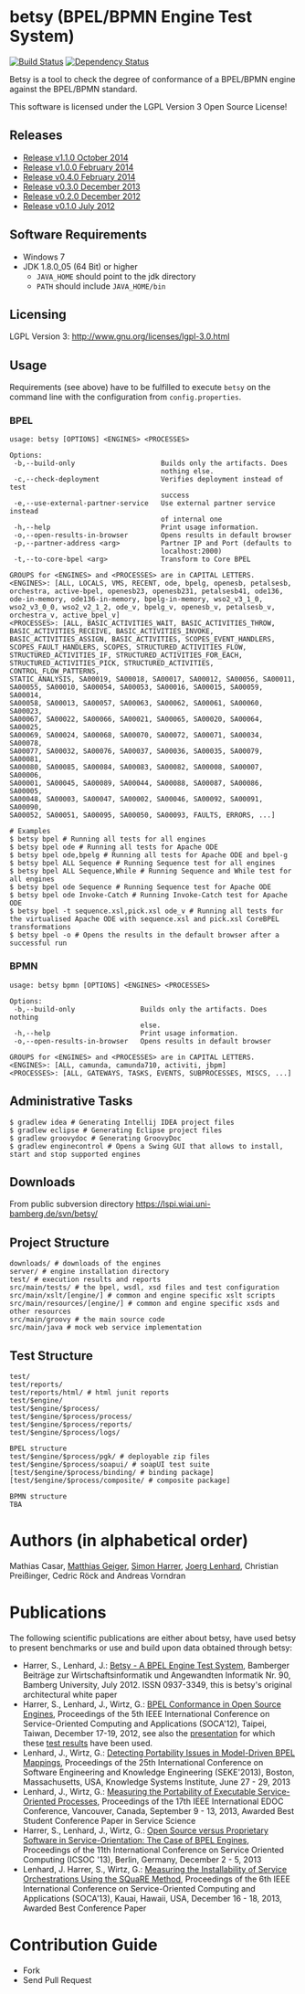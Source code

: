 # betsy (BPEL/BPMN Engine Test System)

[![Build Status](https://travis-ci.org/uniba-dsg/betsy.png?branch=master)](https://travis-ci.org/uniba-dsg/betsy)
[![Dependency Status](https://www.versioneye.com/user/projects/53b3c3b20d5bb8eb3c00001f/badge.svg?style=flat)](https://www.versioneye.com/user/projects/53b3c3b20d5bb8eb3c00001f)

Betsy is a tool to check the degree of conformance of a BPEL/BPMN engine against the BPEL/BPMN standard.

This software is licensed under the LGPL Version 3 Open Source License!

## Releases

- [Release v1.1.0 October 2014](https://github.com/uniba-dsg/betsy/archive/soca2014.zip)
- [Release v1.0.0 February 2014](https://github.com/uniba-dsg/betsy/archive/v1.0.0.zip)
- [Release v0.4.0 February 2014](https://github.com/uniba-dsg/betsy/archive/icst2014.zip)
- [Release v0.3.0 December 2013](https://github.com/uniba-dsg/betsy/archive/icsoc-2013.zip)
- [Release v0.2.0 December 2012](https://github.com/uniba-dsg/betsy/archive/soca-2012.zip)
- [Release v0.1.0 July 2012](https://github.com/uniba-dsg/betsy/archive/techrep-july-2012.zip)

## Software Requirements
- Windows 7
- JDK 1.8.0_05 (64 Bit) or higher
  - `JAVA_HOME` should point to the jdk directory
  - `PATH` should include `JAVA_HOME/bin`

## Licensing
LGPL Version 3: http://www.gnu.org/licenses/lgpl-3.0.html

## Usage

Requirements (see above) have to be fulfilled to execute `betsy` on the command line with the configuration from `config.properties`.

### BPEL

```
usage: betsy [OPTIONS] <ENGINES> <PROCESSES>

Options:
 -b,--build-only                     Builds only the artifacts. Does
                                     nothing else.
 -c,--check-deployment               Verifies deployment instead of test
                                     success
 -e,--use-external-partner-service   Use external partner service instead
                                     of internal one
 -h,--help                           Print usage information.
 -o,--open-results-in-browser        Opens results in default browser
 -p,--partner-address <arg>          Partner IP and Port (defaults to
                                     localhost:2000)
 -t,--to-core-bpel <arg>             Transform to Core BPEL

GROUPS for <ENGINES> and <PROCESSES> are in CAPITAL LETTERS.
<ENGINES>: [ALL, LOCALS, VMS, RECENT, ode, bpelg, openesb, petalsesb,
orchestra, active-bpel, openesb23, openesb231, petalsesb41, ode136,
ode-in-memory, ode136-in-memory, bpelg-in-memory, wso2_v3_1_0,
wso2_v3_0_0, wso2_v2_1_2, ode_v, bpelg_v, openesb_v, petalsesb_v,
orchestra_v, active_bpel_v]
<PROCESSES>: [ALL, BASIC_ACTIVITIES_WAIT, BASIC_ACTIVITIES_THROW,
BASIC_ACTIVITIES_RECEIVE, BASIC_ACTIVITIES_INVOKE,
BASIC_ACTIVITIES_ASSIGN, BASIC_ACTIVITIES, SCOPES_EVENT_HANDLERS,
SCOPES_FAULT_HANDLERS, SCOPES, STRUCTURED_ACTIVITIES_FLOW,
STRUCTURED_ACTIVITIES_IF, STRUCTURED_ACTIVITIES_FOR_EACH,
STRUCTURED_ACTIVITIES_PICK, STRUCTURED_ACTIVITIES, CONTROL_FLOW_PATTERNS,
STATIC_ANALYSIS, SA00019, SA00018, SA00017, SA00012, SA00056, SA00011,
SA00055, SA00010, SA00054, SA00053, SA00016, SA00015, SA00059, SA00014,
SA00058, SA00013, SA00057, SA00063, SA00062, SA00061, SA00060, SA00023,
SA00067, SA00022, SA00066, SA00021, SA00065, SA00020, SA00064, SA00025,
SA00069, SA00024, SA00068, SA00070, SA00072, SA00071, SA00034, SA00078,
SA00077, SA00032, SA00076, SA00037, SA00036, SA00035, SA00079, SA00081,
SA00080, SA00085, SA00084, SA00083, SA00082, SA00008, SA00007, SA00006,
SA00001, SA00045, SA00089, SA00044, SA00088, SA00087, SA00086, SA00005,
SA00048, SA00003, SA00047, SA00002, SA00046, SA00092, SA00091, SA00090,
SA00052, SA00051, SA00095, SA00050, SA00093, FAULTS, ERRORS, ...]

# Examples
$ betsy bpel # Running all tests for all engines
$ betsy bpel ode # Running all tests for Apache ODE
$ betsy bpel ode,bpelg # Running all tests for Apache ODE and bpel-g
$ betsy bpel ALL Sequence # Running Sequence test for all engines
$ betsy bpel ALL Sequence,While # Running Sequence and While test for all engines
$ betsy bpel ode Sequence # Running Sequence test for Apache ODE
$ betsy bpel ode Invoke-Catch # Running Invoke-Catch test for Apache ODE
$ betsy bpel -t sequence.xsl,pick.xsl ode_v # Running all tests for the virtualised Apache ODE with sequence.xsl and pick.xsl CoreBPEL transformations
$ betsy bpel -o # Opens the results in the default browser after a successful run
```

### BPMN

```
usage: betsy bpmn [OPTIONS] <ENGINES> <PROCESSES>

Options:
 -b,--build-only                Builds only the artifacts. Does nothing
                                else.
 -h,--help                      Print usage information.
 -o,--open-results-in-browser   Opens results in default browser

GROUPS for <ENGINES> and <PROCESSES> are in CAPITAL LETTERS.
<ENGINES>: [ALL, camunda, camunda710, activiti, jbpm]
<PROCESSES>: [ALL, GATEWAYS, TASKS, EVENTS, SUBPROCESSES, MISCS, ...]
```

## Administrative Tasks

```
$ gradlew idea # Generating Intellij IDEA project files
$ gradlew eclipse # Generating Eclipse project files
$ gradlew groovydoc # Generating GroovyDoc
$ gradlew enginecontrol # Opens a Swing GUI that allows to install, start and stop supported engines
```

## Downloads

From public subversion directory https://lspi.wiai.uni-bamberg.de/svn/betsy/

## Project Structure

    downloads/ # downloads of the engines
    server/ # engine installation directory
    test/ # execution results and reports
    src/main/tests/ # the bpel, wsdl, xsd files and test configuration
    src/main/xslt/[engine/] # common and engine specific xslt scripts
    src/main/resources/[engine/] # common and engine specific xsds and other resources
    src/main/groovy # the main source code
    src/main/java # mock web service implementation

## Test Structure

	test/
	test/reports/
    test/reports/html/ # html junit reports
	test/$engine/
	test/$engine/$process/
	test/$engine/$process/process/
	test/$engine/$process/reports/
    test/$engine/$process/logs/

	BPEL structure
	test/$engine/$process/pgk/ # deployable zip files
	test/$engine/$process/soapui/ # soapUI test suite
	[test/$engine/$process/binding/ # binding package]
	[test/$engine/$process/composite/ # composite package]

	BPMN structure
	TBA

# Authors (in alphabetical order)

Mathias Casar, [Matthias Geiger](http://www.uni-bamberg.de/pi/team/geiger/), [Simon Harrer](http://www.uni-bamberg.de/pi/team/harrer/), [Joerg Lenhard](http://www.uni-bamberg.de/pi/team/lenhard-joerg/), Christian Preißinger, Cedric Röck and Andreas Vorndran

# Publications
The following scientific publications are either about betsy, have used betsy to present benchmarks or use and build upon data obtained through betsy:
 - Harrer, S., Lenhard, J.: [Betsy - A BPEL Engine Test System](http://www.uni-bamberg.de/pi/bereich/forschung/publikationen/12-a1-harrer-lenhard/), Bamberger Beiträge zur Wirtschaftsinformatik und Angewandten Informatik Nr. 90, Bamberg University, July 2012. ISSN 0937-3349, this is betsy's original architectural white paper
 - Harrer, S., Lenhard, J., Wirtz, G.: [BPEL Conformance in Open Source Engines](http://www.uni-bamberg.de/pi/bereich/forschung/publikationen/12-02-lenhard-wirtz-harrer/), Proceedings of the 5th IEEE International Conference on Service-Oriented Computing and Applications (SOCA'12), Taipei, Taiwan, December 17-19, 2012, see also the [presentation](https://lspi.wiai.uni-bamberg.de/svn/betsy/betsy-presentation-soca-2012.pdf) for which these [test results](https://svn.lspi.wiai.uni-bamberg.de/svn/betsy/test-results-soca-2012.zip) have been used.
 - Lenhard, J., Wirtz, G.: [Detecting Portability Issues in Model-Driven BPEL Mappings](http://www.uni-bamberg.de/pi/bereich/forschung/publikationen/13-03-lenhard-wirtz/), Proceedings of the 25th International Conference on Software Engineering and Knowledge Engineering (SEKE'2013), Boston, Massachusetts, USA, Knowledge Systems Institute, June 27 - 29, 2013
 - Lenhard, J., Wirtz, G.: [Measuring the Portability of Executable Service-Oriented Processes](http://www.uni-bamberg.de/pi/bereich/forschung/publikationen/13-05-lenhard-wirtz/), Proceedings of the 17th IEEE International EDOC Conference, Vancouver, Canada, September 9 - 13, 2013, Awarded Best Student Conference Paper in Service Science
 - Harrer, S., Lenhard, J., Wirtz, G.: [Open Source versus Proprietary Software in Service-Orientation: The Case of BPEL Engines](http://www.uni-bamberg.de/pi/bereich/forschung/publikationen/13-07-harrer-lenhard-wirtz/), Proceedings of the 11th International Conference on Service Oriented Computing (ICSOC '13), Berlin, Germany, December 2 - 5, 2013
 - Lenhard, J. Harrer, S., Wirtz, G.: [Measuring the Installability of Service Orchestrations Using the SQuaRE Method](http://www.uni-bamberg.de/pi/bereich/forschung/publikationen/13-08-harrer-lenhard-wirtz/), Proceedings of the 6th IEEE International Conference on Service-Oriented Computing and Applications (SOCA'13), Kauai, Hawaii, USA, December 16 - 18, 2013, Awarded Best Conference Paper

# Contribution Guide
- Fork
- Send Pull Request
